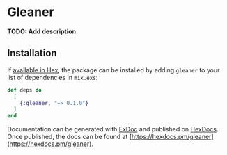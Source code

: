 # Gleaner

**TODO: Add description**

## Installation

If [available in Hex](https://hex.pm/docs/publish), the package can be installed
by adding `gleaner` to your list of dependencies in `mix.exs`:

```elixir
def deps do
  [
    {:gleaner, "~> 0.1.0"}
  ]
end
```

Documentation can be generated with [ExDoc](https://github.com/elixir-lang/ex_doc)
and published on [HexDocs](https://hexdocs.pm). Once published, the docs can
be found at [https://hexdocs.pm/gleaner](https://hexdocs.pm/gleaner).

